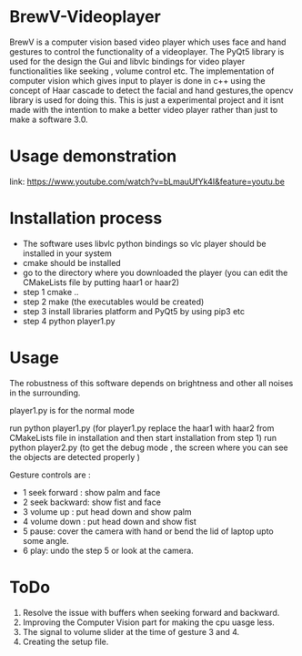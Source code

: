 # BrewV-Videoplayer

BrewV is a computer vision based video player which uses face and hand gestures to control the functionality of a videoplayer.
The PyQt5 library is used for the design the Gui and libvlc bindings for video player functionalities like seeking , volume control etc.
The implementation of computer vision which gives input to player is done in c++ using the concept of Haar cascade to detect the facial and hand gestures,the opencv library is used for doing this. This is just a experimental project and it isnt made with the intention to make a better video player rather than just to make a software 3.0.


# Usage demonstration 
link: https://www.youtube.com/watch?v=bLmauUfYk4I&feature=youtu.be

# Installation process
* The software uses libvlc python bindings so vlc player should be installed in your system
* cmake should be installed 
* go to the directory where you downloaded the player (you can edit the CMakeLists file by putting haar1 or haar2)
* step 1 cmake ..
* step 2 make  (the executables would be created)
* step 3 install libraries platform and PyQt5 by using pip3 etc
* step 4 python player1.py

# Usage 

The robustness of this software depends on brightness and other all noises in the surrounding. 

player1.py is for the normal mode

run python player1.py  (for player1.py replace the haar1 with haar2 from CMakeLists file in installation and then start installation from step 1)
run python player2.py (to get the debug mode , the screen where you can see the objects are detected properly )

Gesture controls are : 
* 1 seek forward : show palm and face 
* 2 seek backward: show fist and face 
* 3 volume up : put head down and show palm
* 4 volume down : put head down and show fist
* 5 pause: cover the camera with hand or bend the lid of laptop upto some angle.
* 6 play: undo the step 5 or look at the camera.

# ToDo 
1. Resolve the issue with buffers when seeking forward and backward.
2. Improving the Computer Vision part for making the cpu uasge less.
3. The signal to volume slider at the time of gesture 3 and 4. 
4. Creating the setup file.
